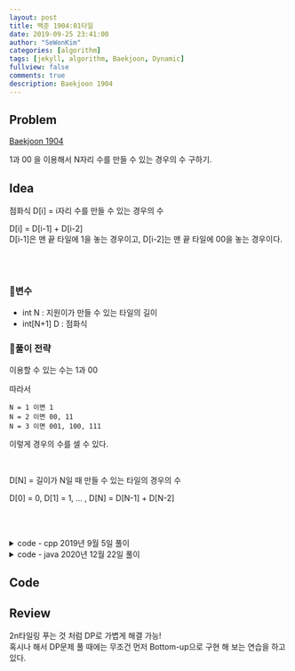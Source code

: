```yaml
---
layout: post
title: 백준 1904:01타일
date: 2019-09-25 23:41:00
author: "SeWonKim"
categories: [algorithm]
tags: [jekyll, algorithm, Baekjoon, Dynamic]
fullview: false
comments: true
description: Baekjoon 1904
---
```


## Problem

[Baekjoon 1904](https://www.acmicpc.net/problem/1904)

1과 00 을 이용해서 N자리 수를 만들 수 있는 경우의 수 구하기.

## Idea

점화식 D[i] = i자리 수를 만들 수 있는 경우의 수

D[i] = D[i-1] + D[i-2]  
D[i-1]은 맨 끝 타일에 1을 놓는 경우이고,
D[i-2]는 맨 끝 타일에 00을 놓는 경우이다.

&nbsp;  
&nbsp;

### 🥚변수

- int N : 지원이가 만들 수 있는 타일의 길이
- int[N+1] D : 점화식

### 🍳풀이 전략

이용할 수 있는 수는 1과 00

따라서 

```
N = 1 이면 1
N = 2 이면 00, 11
N = 3 이면 001, 100, 111 
```

이렇게 경우의 수를 셀 수 있다.

&nbsp;  

D[N] = 길이가 N일 때 만들 수 있는 타일의 경우의 수

D[0] = 0, D[1] = 1, ... , D[N] = D[N-1] + D[N-2]


&nbsp;  
&nbsp;


<details>
<summary>code - cpp 2019년 9월 5일 풀이</summary>
<div markdown="1">

```cpp
#include <iostream>
#include <vector>

using namespace std;

int main(void)
{
    int n;
    cin >> n;

    vector<int> d(n + 1, 0);
    for (int i = 0; i <= n; i++)
    {
        if (i == 0)
        {
            d[i] = 1;
            continue;
        }

        if (i == 1)
        {
            d[i] = 1;
            continue;
        }

        d[i] = (d[i - 1] + d[i - 2]) % 15746;
    }

    cout << d[n] << endl;

    return 0;
}
```

</div>
</details>


<details>
<summary>code - java 2020년 12월 22일 풀이</summary>
<div markdown="1">

```java
import java.util.Scanner;

public class Main {

	public static void main(String[] args) {
		Scanner sc = new Scanner(System.in);
		int N = sc.nextInt();
		int[] D = new int[N+1];
		
		D[0] = 1;
		D[1] = 1;
		for (int i = 2; i <=N; i++) {
			D[i] = (D[i-1] + D[i-2])%15746; // D 자료형이 int 이므로 여기에서 나누기를 한 나머지 값을 넣어줘야한다.
		}
		System.out.println(D[N]);
		sc.close();
	}

}

```

</div>
</details>

## Code



## Review

2n타일링 푸는 것 처럼 DP로 가볍게 해결 가능!  
혹시나 해서 DP문제 풀 때에는 무조건 먼저 Bottom-up으로 구현 해 보는 연습을 하고 있다.
